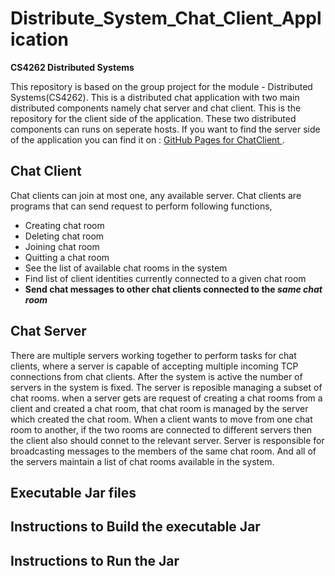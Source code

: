 # Distribute_System_Chat_Client_Application
**CS4262 Distributed Systems**

This repository is based on the group project for the module - Distributed Systems(CS4262). This is a distributed chat application with two main distributed components namely chat server and chat client. This is the repository for the client side of the application. These two distributed components can runs on seperate hosts. If you want to find the server side of the application you can find it on :  [GitHub Pages for ChatClient ]( https://github.com/GayashanNA/CS4262_ChatClient).
## Chat Client
Chat clients can join at most one, any available server. Chat clients are programs that can send request to perform following functions, 
- Creating chat room 
- Deleting chat room 
- Joining chat room
- Quitting a chat room
- See the list of available chat rooms in the system
- Find list of client identities currently connected to a given chat room
- **Send chat messages to other chat clients connected to the *same chat room***
 
## Chat Server
There are multiple servers working together to perform tasks for chat clients, where a server is capable of accepting multiple incoming TCP connections from chat clients. After the system is active the number of servers in the system is fixed. The server is reposible managing a subset of chat rooms. when a server gets are request of creating a chat rooms from a client and created a chat room, that chat room is managed by the server which created the chat room. When a client wants to move from one chat room to another, if the two rooms are connected to different servers then the client also should connet to the relevant server. Server is responsible for broadcasting messages to the members of the same chat room. And all of the servers maintain a list of chat rooms available in the system.  
## Executable Jar files
## Instructions to Build the executable Jar
## Instructions to Run the Jar
